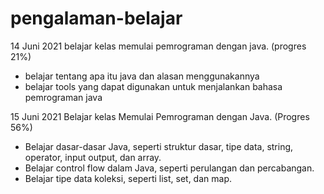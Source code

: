 # pengalaman-belajar

14 Juni 2021 
belajar kelas memulai pemrograman dengan java. (progres 21%)
* belajar tentang apa itu java dan alasan menggunakannya
* belajar tools yang dapat digunakan untuk menjalankan bahasa pemrograman java

15 Juni 2021
Belajar kelas Memulai Pemrograman dengan Java. (Progres 56%)
* Belajar dasar-dasar Java, seperti struktur dasar, tipe data, string, operator, input output, dan array.
* Belajar control flow dalam Java, seperti perulangan dan percabangan.
* Belajar tipe data koleksi, seperti list, set, dan map.
